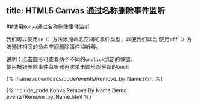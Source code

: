 title: HTML5 Canvas 通过名称删除事件监听
---

##使用`Konva`通过名称删除事件监听  


我们可以使用`on（）`方法添加命名空间的事件类型，以便我们以后
使用`off（）`方法通过相同的命名空间删除事件监听器。  



说明：点击圆形可查看两个不同的`onclick`绑定的弹窗。  
 使用按钮删除事件监听器再次单击圆形观察新的oncli



{% iframe /downloads/code/events/Remove_by_Name.html %}

{% include_code Konva Remove By Name Demo events/Remove_by_Name.html %}
